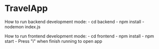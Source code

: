 # TravelApp

How to run backend development mode:
    - cd backend
    - npm install
    - nodemon index.js

How to run frontend development mode:
    - cd frontend
    - npm install
    - npm start
    - Press "i" when finish running to open app
